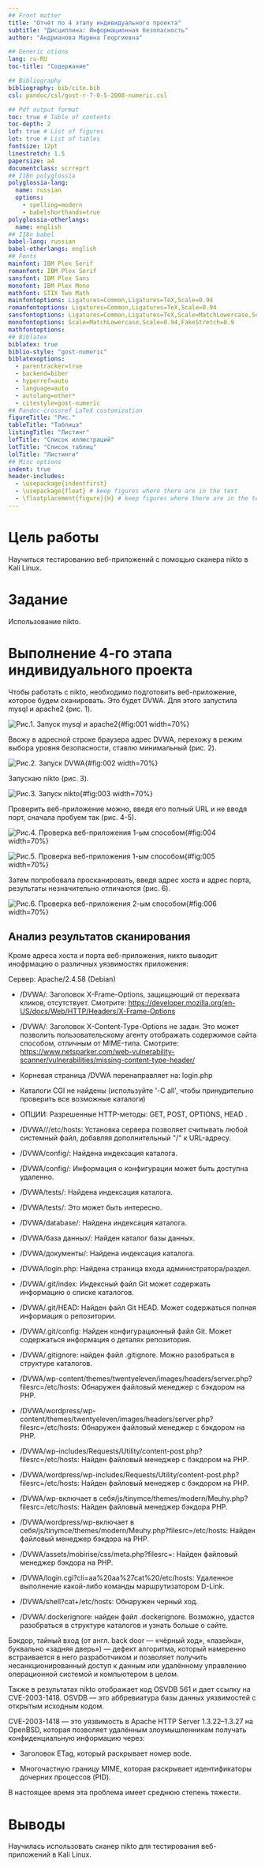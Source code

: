 ```yaml
---
## Front matter
title: "Отчёт по 4 этапу индивидуального проекта"
subtitle: "Дисциплина: Информационная безопасность"
author: "Андрианова Марина Георгиевна"

## Generic otions
lang: ru-RU
toc-title: "Содержание"

## Bibliography
bibliography: bib/cite.bib
csl: pandoc/csl/gost-r-7-0-5-2008-numeric.csl

## Pdf output format
toc: true # Table of contents
toc-depth: 2
lof: true # List of figures
lot: true # List of tables
fontsize: 12pt
linestretch: 1.5
papersize: a4
documentclass: scrreprt
## I18n polyglossia
polyglossia-lang:
  name: russian
  options:
	- spelling=modern
	- babelshorthands=true
polyglossia-otherlangs:
  name: english
## I18n babel
babel-lang: russian
babel-otherlangs: english
## Fonts
mainfont: IBM Plex Serif
romanfont: IBM Plex Serif
sansfont: IBM Plex Sans
monofont: IBM Plex Mono
mathfont: STIX Two Math
mainfontoptions: Ligatures=Common,Ligatures=TeX,Scale=0.94
romanfontoptions: Ligatures=Common,Ligatures=TeX,Scale=0.94
sansfontoptions: Ligatures=Common,Ligatures=TeX,Scale=MatchLowercase,Scale=0.94
monofontoptions: Scale=MatchLowercase,Scale=0.94,FakeStretch=0.9
mathfontoptions:
## Biblatex
biblatex: true
biblio-style: "gost-numeric"
biblatexoptions:
  - parentracker=true
  - backend=biber
  - hyperref=auto
  - language=auto
  - autolang=other*
  - citestyle=gost-numeric
## Pandoc-crossref LaTeX customization
figureTitle: "Рис."
tableTitle: "Таблица"
listingTitle: "Листинг"
lofTitle: "Список иллюстраций"
lotTitle: "Список таблиц"
lolTitle: "Листинги"
## Misc options
indent: true
header-includes:
  - \usepackage{indentfirst}
  - \usepackage{float} # keep figures where there are in the text
  - \floatplacement{figure}{H} # keep figures where there are in the text
---
```


# Цель работы

Научиться тестированию веб-приложений с помощью сканера nikto в Kali Linux.

# Задание

Использование nikto.

# Выполнение 4-го этапа индивидуального проекта

Чтобы работать с nikto, необходимо подготовить веб-приложение, которое будем сканировать. Это будет DVWA. Для этого запустила mysql и apache2 (рис. 1).

![Рис.1. Запуск mysql и apache2](image/1.png){#fig:001 width=70%}

Ввожу в адресной строке браузера адрес DVWA, перехожу в режим выбора уровня безопасности, ставлю минимальный (рис. 2).

![Рис.2. Запуск DVWA](image/2.png){#fig:002 width=70%}

Запускаю nikto (рис. 3).

![Рис.3. Запуск nikto](image/3.png){#fig:003 width=70%}

Проверить веб-приложение можно, введя его полный URL и не вводя порт, сначала пробуем так (рис. 4-5).

![Рис.4. Проверка веб-приложения 1-ым способом](image/4.png){#fig:004 width=70%}

![Рис.5. Проверка веб-приложения 1-ым способом](image/5.png){#fig:005 width=70%}

Затем попробовала просканировать, введя адрес хоста и адрес порта, результаты незначительно отличаются (рис. 6).

![Рис.6. Проверка веб-приложения 2-ым способом](image/6.png){#fig:006 width=70%}

## Анализ результатов сканирования

Кроме адреса хоста и порта веб-приложения, никто выводит инофрмацию о различных уязвимостях приложения:

Сервер: Apache/2.4.58 (Debian)
+ /DVWA/: Заголовок X-Frame-Options, защищающий от перехвата кликов, отсутствует. Смотрите: https://developer.mozilla.org/en-US/docs/Web/HTTP/Headers/X-Frame-Options

+ /DVWA/: Заголовок X-Content-Type-Options не задан. Это может позволить пользовательскому агенту отображать содержимое сайта способом, отличным от MIME-типа. Смотрите: https://www.netsparker.com/web-vulnerability-scanner/vulnerabilities/missing-content-type-header/

+ Корневая страница /DVWA перенаправляет на: login.php

+ Каталоги CGI не найдены (используйте '-C all', чтобы принудительно проверить все возможные каталоги)

+ ОПЦИИ: Разрешенные HTTP-методы: GET, POST, OPTIONS, HEAD .

+ /DVWA///etc/hosts: Установка сервера позволяет считывать любой системный файл, добавляя дополнительный "/" к URL-адресу.

+ /DVWA/config/: Найдена индексация каталога.

+ /DVWA/config/: Информация о конфигурации может быть доступна удаленно.

+ /DVWA/tests/: Найдена индексация каталога.

+ /DVWA/tests/: Это может быть интересно.

+ /DVWA/database/: Найдена индексация каталога.

+ /DVWA/база данных/: Найден каталог базы данных.

+ /DVWA/документы/: Найдена индексация каталога.

+ /DVWA/login.php: Найдена страница входа администратора/раздел.

+ /DVWA/.git/index: Индексный файл Git может содержать информацию о списке каталогов.

+ /DVWA/.git/HEAD: Найден файл Git HEAD. Может содержаться полная информация о репозитории.

+ /DVWA/.git/config: Найден конфигурационный файл Git. Может содержаться информация о деталях репозитория.

+ /DVWA/.gitignore: найден файл .gitignore. Можно разобраться в структуре каталогов.

+ /DVWA/wp-content/themes/twentyeleven/images/headers/server.php?filesrc=/etc/hosts: Обнаружен файловый менеджер с бэкдором на PHP.

+ /DVWA/wordpress/wp-content/themes/twentyeleven/images/headers/server.php?filesrc=/etc/hosts: Обнаружен файловый менеджер с бэкдором на PHP.

+ /DVWA/wp-includes/Requests/Utility/content-post.php?filesrc=/etc/hosts: Найден файловый менеджер с бэкдором на PHP.

+ /DVWA/wordpress/wp-includes/Requests/Utility/content-post.php?filesrc=/etc/hosts: Найден файловый менеджер с бэкдором на PHP.

+ /DVWA/wp-включает в себя/js/tinymce/themes/modern/Meuhy.php?filesrc=/etc/hosts: Найден файловый менеджер бэкдора PHP.

+ /DVWA/wordpress/wp-включает в себя/js/tinymce/themes/modern/Meuhy.php?filesrc=/etc/hosts: Найден файловый менеджер бэкдора на PHP.

+ /DVWA/assets/mobirise/css/meta.php?filesrc=: Найден файловый менеджер бэкдора на PHP.

+ /DVWA/login.cgi?cli=aa%20aa%27cat%20/etc/hosts: Удаленное выполнение какой-либо команды маршрутизатором D-Link.

+ /DVWA/shell?cat+/etc/hosts: Обнаружен черный ход.

+ /DVWA/.dockerignore: найден файл .dockerignore. Возможно, удастся разобраться в структуре каталогов и узнать больше о сайте.

Бэкдор, тайный вход (от англ. back door — «чёрный ход», «лазейка», буквально «задняя дверь») — дефект алгоритма, который намеренно встраивается в него разработчиком и позволяет получить несанкционированный доступ к данным или удалённому управлению операционной системой и компьютером в целом. 

Также в результатах nikto отображает код OSVDB 561 и дает ссылку на CVE-2003-1418. OSVDB — это аббревиатура
базы данных уязвимостей с открытым исходным кодом.

CVE-2003-1418 — это уязвимость в Apache HTTP Server 1.3.22–1.3.27 на OpenBSD, которая позволяет удалённым злоумышленникам получать конфиденциальную информацию через:

- Заголовок ETag, который раскрывает номер вode.

- Многочастную границу MIME, которая раскрывает идентификаторы дочерних процессов (PID).

В настоящее время эта проблема имеет среднюю степень тяжести.

# Выводы

Научилась использовать сканер nikto для тестирования веб-приложений в Kali Linux.
